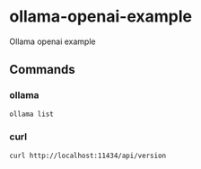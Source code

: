 # ollama-openai-example
Ollama openai example

## Commands

### ollama

```zsh
ollama list
```

### curl

```zsh
curl http://localhost:11434/api/version
```
